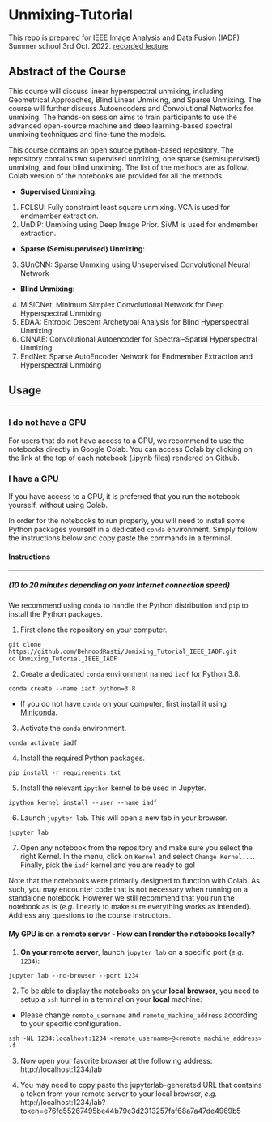 # Unmixing-Tutorial
This repo is prepared for IEEE Image Analysis and Data Fusion (IADF) Summer school 3rd Oct. 2022. [recorded lecture](https://www.youtube.com/watch?v=_IwI3iBxibY&ab_channel=IEEEGRSS)

## Abstract of the Course

This course will discuss linear hyperspectral unmixing, including Geometrical Approaches, Blind Linear Unmixing, and Sparse Unmixing. The course will further discuss Autoencoders and Convolutional Networks for unmixing. The hands-on session aims to train participants to use the advanced open-source machine and deep learning-based spectral unmixing techniques and fine-tune the models.

This course contains an open source python-based repository. The repository contains two supervised unmixing, one sparse (semisupervised) unmixing, and four blind unximing. The list of the methods are as follow. Colab version of the notebooks are provided for all the methods. 

* **Supervised Unmixing**:

1. FCLSU: Fully constraint least square unmixing. VCA is used for endmember extraction.
2. UnDIP: Unmixing using Deep Image Prior. SiVM is used for endmember extraction.

* **Sparse (Semisupervised) Unmixing**:

3. SUnCNN: Sparse Unmxing using Unsupervised Convolutional Neural Network

* **Blind Unmixing**:

4. MiSiCNet: Minimum Simplex Convolutional Network for Deep Hyperspectral Unmixing
5. EDAA: Entropic Descent Archetypal Analysis for Blind Hyperspectral Unmixing
6. CNNAE: Convolutional Autoencoder for Spectral–Spatial Hyperspectral Unmixing
7. EndNet: Sparse AutoEncoder Network for Endmember Extraction and Hyperspectral Unmixing


## Usage

---

### I do not have a GPU

For users that do not have access to a GPU, we recommend to use the notebooks directly in Google Colab.
You can access Colab by clicking on the link at the top of each notebook (.ipynb files) rendered on Github.

### I have a GPU

If you have access to a GPU, it is preferred that you run the notebook yourself, without using Colab.

In order for the notebooks to run properly, you will need to install some Python packages yourself in a dedicated `conda` environment.
Simply follow the instructions below and copy paste the commands in a terminal.

#### Instructions

---

##### (10 to 20 minutes depending on your Internet connection speed)

We recommend using `conda` to handle the Python distribution and `pip` to install the Python packages.

1. First clone the repository on your computer.

```
git clone https://github.com/BehnoodRasti/Unmixing_Tutorial_IEEE_IADF.git
cd Unmixing_Tutorial_IEEE_IADF
```

2. Create a dedicated `conda` environment named `iadf` for Python 3.8.

```
conda create --name iadf python=3.8
```

* If you do not have `conda` on your computer, first install it using [Miniconda](https://conda.io/projects/conda/en/latest/user-guide/install/index.html#regular-installation).

3. Activate the `conda` environment.

```
conda activate iadf
```

4. Install the required Python packages.

```
pip install -r requirements.txt
```

5. Install the relevant `ipython` kernel to be used in Jupyter.

```
ipython kernel install --user --name iadf
```

6. Launch `jupyter lab`. This will open a new tab in your browser.

```
jupyter lab
```

7. Open any notebook from the repository and make sure you select the right Kernel. In the menu, click on `Kernel` and select `Change Kernel...`. Finally, pick the `iadf` kernel and you are ready to go!

Note that the notebooks were primarily designed to function with Colab. As such, you may encounter code that is not necessary when running on a standalone notebook. However we still recommend that you run the notebook as is (*e.g.* linearly to make sure everything works as intended). Address any questions to the course instructors.


#### My GPU is on a remote server - How can I render the notebooks locally?

1. **On your remote server**, launch `jupyter lab` on a specific port (*e.g.* `1234`):

```
jupyter lab --no-browser --port 1234
```

2. To be able to display the notebooks on your **local browser**, you need to setup a `ssh` tunnel in a terminal on your **local** machine:

* Please change `remote_username` and `remote_machine_address` according to your specific configuration.

```
ssh -NL 1234:localhost:1234 <remote_username>@<remote_machine_address> -f
```
3. Now open your favorite browser at the following address: http://localhost:1234/lab

4. You may need to copy paste the jupyterlab-generated URL that contains a token from your remote server to your local browser, *e.g.* http://localhost:1234/lab?token=e76fd55267495be44b79e3d2313257faf68a7a47de4969b5
